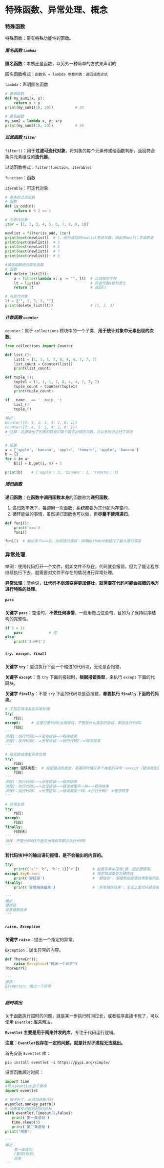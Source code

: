 # 特殊函数、异常处理、概念

### 特殊函数

特殊函数：带有特殊功能性的函数。

##### 匿名函数 `lambda`

**匿名函数**：本质还是函数，以另外一种简单的方式来声明的

匿名函数格式：`函数名 = lambda 参数列表：返回值表达式`

`lambda`：声明匿名函数

```python
# 普通函数
def my_sum1(x, y):
    return x + y
print(my_sum1(10, 20))			# 30

# 匿名函数
my_sum2 = lambda x, y: x+y
print(my_sum2(10, 20))			# 30
```

##### 过滤函数 `filter`

 `filter()`：用于**过滤可迭代对象**，将对象的每个元素传递给函数判断，返回符合条件元素组成的**迭代器**。

过滤函数格式：`filter(function, iterable)`

`function`：函数

`iterable`：可迭代对象

```python
# 基本的过滤函数
# 函数
def is_odd(n):
    return n % 2 == 1

# 可迭代对象
iter = [1, 2, 3, 4, 5, 6, 7, 8, 9, 10]

newlist = filter(is_odd, iter)
print(next(newlist))  # 1，因为返回的newlist是迭代器，因此用next()方法取值
print(next(newlist))  # 3
print(next(newlist))  # 5
print(next(newlist))  # 7
print(next(newlist))  # 9

#过滤函数结合匿名函数
# 函数
def delete_list(lt):
    a = filter(lambda x: x != "", lt)  # 过滤掉空字符 
    lt = list(a)                       # 将迭代器a给列表化
    return lt                          # 返回lt

# 可迭代对象
lt = ["", 1, 2, 3, ""]
print(delete_list(lt))                 # [1, 2, 3]
```

##### 计数函数 `counter`

`counter`：属于 `collections` 模块中的一个子类，**用于统计对象中元素出现的次数**。

```python
from collections import Counter

def list_():
    list1 = [1, 1, 1, 7, 8, 4, 4, 7, 7, 7]
    list_count = Counter(list1)
    print(list_count)

def tuple_():
    tuple1 = (1, 1, 1, 7, 8, 4, 4, 7, 7, 7)
    tuple_count = Counter(tuple1)
    print(tuple_count)

if __name__ == '__main__':
    list_()
    tuple_()
'''
输出：
Counter({7: 4, 1: 3, 4: 2, 8: 1})
Counter({7: 4, 1: 3, 4: 2, 8: 1})
# 注释：这里输出了列表和数组中某个数字出现的次数，并从多到少进行了排序
'''

# 拓展
a = ['apple', 'banana', 'apple', 'tomato', 'apple', 'banana']
b = {}
for i in a:
    b[i] = b.get(i, 0) + 1

print(b)    # {'apple': 3, 'banana': 2, 'tomato': 1}
```

##### 递归函数

**递归函数**：在**函数中调用函数本身**的函数称为**递归函数**。

1. 递归效率低下，每调用一次函数，系统都要为其分配内存空间。
2. 循环能做的事情，虽然递归函数也可以做，但**尽量不使用递归**。

```python
def fun1():
    print('===')
    fun1()

fun1()	# 输出多个===后，出现递归错误：调用python对象超过了最大递归深度
```

### 异常处理

举例：使用代码打开一个文件，假如文件不存在，代码就会报错，但为了能让程序继续执行下去，就需要对文件不存在的情况进行异常处理。

**异常处理**：简单说，**让代码不崩溃变得更加健壮，就需要在代码可能会报错的地方进行特殊的处理**。

##### `pass`

**关键字 `pass`**：空语句，**不做任何事情**，一般用做占位语句，目的为了保持程序结构的完整性。

```python
if 2 > 1:
    pass			# 空
else:
    print('2小于1')
```

#####  `try`、`except`、`finall`

**关键字 `try`**：尝试执行下面一个缩进的代码块，无论是否报错。

**关键字 `except`**：当 `try` 下面的报错时，**根据报错类型**，来执行 `except` 下面的代码块。

**关键字 `finally`**：不管 `try` 下面的代码块是否报错，**都要执行 `finally` 下面的代码块**。

```python
# 不指定错误类型异常处理
try:
    代码1
except:		# 这里只要代码1出现错误，不管是什么类型的错误，都会执行代码2
    代码2
'''
流程1：执行代码1——>没有错误——>程序结束
流程2：执行代码1——>出现错误——>执行代码2——>程序结束
'''    

# 指定错误类型异常处理
try:
    代码1
except 错误类型:  # 指定错误的类型，若要同时捕获多个类型的异常：except（错误类型1，错误类型2...）
    代码2
'''
流程1：执行代码1——>没有错误——>程序结束
流程2：执行代码1——>出现错误——>错误类型不一样——>程序结束
流程3：执行代码1——>出现错误——>错误类型一样——>执行代码2——>程序结束
'''

# 异常处理
try:
    代码1
except:
    代码2
finally:
    代码块3
'''
流程：不管代码块1中是否出现异常都会执行代码3
'''
```

**若代码块1中的输出语句报错，是不会输出的内容的。**

```python
try:
    print({'a': 'b', 'b': 1}['c'])		# 前面字典中没有c键，因此键错误。
except KeyError:						# 指定错误类型为键错误
    print('键错误')					  # '键错误'，报错和指定错误类型相同因此会输出
finally:
    print('异常捕获结束')			        # '异常捕获结束'，无论上面代码是否报错都会输出

'''
输出：
键错误
异常捕获结束
'''
```

##### `raise`、`Exception`

**关键字 `raise`**：抛出一个指定的异常。

`Exception`：抛出异常的内容。

```python
def ThorwErr():
    raise Exception("抛出一个异常")  
ThorwErr()

'''
报错：
Exception: 抛出一个异常
'''
```

##### 超时跳出

关于函数执行超时的问题，就是某一步执行时间过长，或者程序直接卡死了，可以使用 `Eventlet` 库来解决。

**`Eventlet` 主要是用于网络并发的库**，专注于代码运行逻辑。

**注意：`Eventlet`也存在一定的问题，就是针对子进程无法跳出。**

首先安装 `Eventlet` 库：

```
pip install eventlet -i https://pypi.org/simple/
```

设置函数超时时间：

```python
import time
#导入eventlet这个模块
import eventlet  

# 猴子补丁，必须加这条代码
eventlet.monkey_patch()   
# 设置事件的超时时间为2秒
with eventlet.Timeout(2,False):  
   print('第一条语句')
   time.sleep(5)
   print('第二条语句')
print('结束')

'''
输出：
    第一条语句
    (暂停2秒后)
    结束
'''
```

